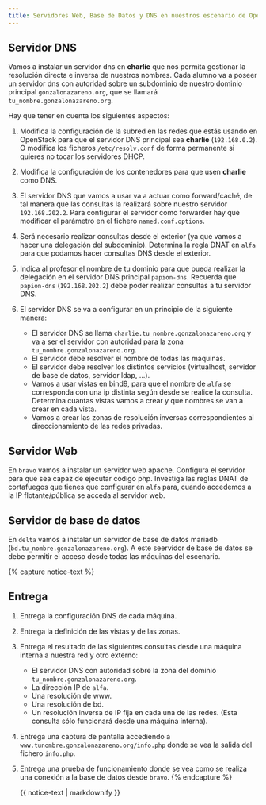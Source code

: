```yaml
---
title: Servidores Web, Base de Datos y DNS en nuestros escenario de OpenStack
---
```


## Servidor DNS

Vamos a instalar un servidor dns en **charlie** que nos permita gestionar la resolución directa e inversa de nuestros nombres. Cada alumno va a poseer un servidor dns con autoridad sobre un subdominio de nuestro dominio principal `gonzalonazareno.org`, que se llamará `tu_nombre.gonzalonazareno.org`. 

Hay que tener en cuenta los siguientes aspectos:

1. Modifica la configuración de la subred en las redes que estás usando en OpenStack para que el servidor DNS principal sea **charlie** (`192.168.0.2`). O modifica los ficheros `/etc/resolv.conf` de forma permanente si quieres no tocar los servidores DHCP.
2. Modifica la configuración de los contenedores para que usen **charlie** como DNS.
3. El servidor DNS que vamos a usar va a actuar como forward/caché, de tal manera que las consultas la realizará sobre nuestro servidor `192.168.202.2`. Para configurar el servidor como forwarder hay que modificar el parámetro en el fichero `named.conf.options`.
4. Será necesario realizar consultas desde el exterior (ya que vamos a hacer una delegación del subdominio). Determina la regla DNAT en `alfa` para que podamos hacer consultas DNS desde el exterior.
5. Indica al profesor el nombre de tu dominio para que pueda realizar la delegación en el servidor DNS principal `papion-dns`. Recuerda que `papion-dns` (`192.168.202.2`) debe poder realizar consultas a tu servidor DNS.
6. El servidor DNS se va a configurar en un principio de la siguiente manera:

    * El servidor DNS se llama `charlie.tu_nombre.gonzalonazareno.org` y va a ser el servidor con autoridad para la zona `tu_nombre.gonzalonazareno.org`.
    * El servidor debe resolver el nombre de todas las máquinas.
    * El servidor debe resolver los distintos servicios (virtualhost, servidor de base de datos, servidor ldap, ...).
    * Vamos a usar vistas en bind9, para que el nombre de `alfa` se corresponda con una ip distinta según desde se realice la consulta. Determina cuantas vistas vamos a crear y que nombres se van a crear en cada vista.
    * Vamos a crear las zonas de resolución inversas correspondientes al direccionamiento de las redes privadas.

## Servidor Web

En `bravo` vamos a instalar un servidor web apache. Configura el servidor para que sea capaz de ejecutar código php. Investiga las reglas DNAT de cortafuegos que tienes que configurar en `alfa` para, cuando accedemos a la IP flotante/pública se acceda al servidor web.

## Servidor de base de datos

En `delta` vamos a instalar un servidor de base de datos mariadb (`bd.tu_nombre.gonzalonazareno.org`). A este seervidor de base de datos se debe permitir el acceso desde todas las máquinas del escenario.

{% capture notice-text %}
## Entrega

1. Entrega la configuración DNS de cada máquina.
2. Entrega la definición de las vistas y de las zonas.
3. Entrega el resultado de las siguientes consultas desde una máquina interna a nuestra red y otro externo:
    * El servidor DNS con autoridad sobre la zona del dominio `tu_nombre.gonzalonazareno.org`.
    * La dirección IP de `alfa`.
    * Una resolución de www.
    * Una resolución de bd.
    * Un resolución inversa de IP fija en cada una de las redes. (Esta consulta sólo funcionará desde una máquina interna).

4. Entrega una captura de pantalla accediendo a `www.tunombre.gonzalonazareno.org/info.php` donde se vea la salida del fichero `info.php`.
5. Entrega una prueba de funcionamiento donde se vea como se realiza una conexión a la base de datos desde `bravo`.
{% endcapture %}<div class="notice--info">{{ notice-text | markdownify }}</div>
